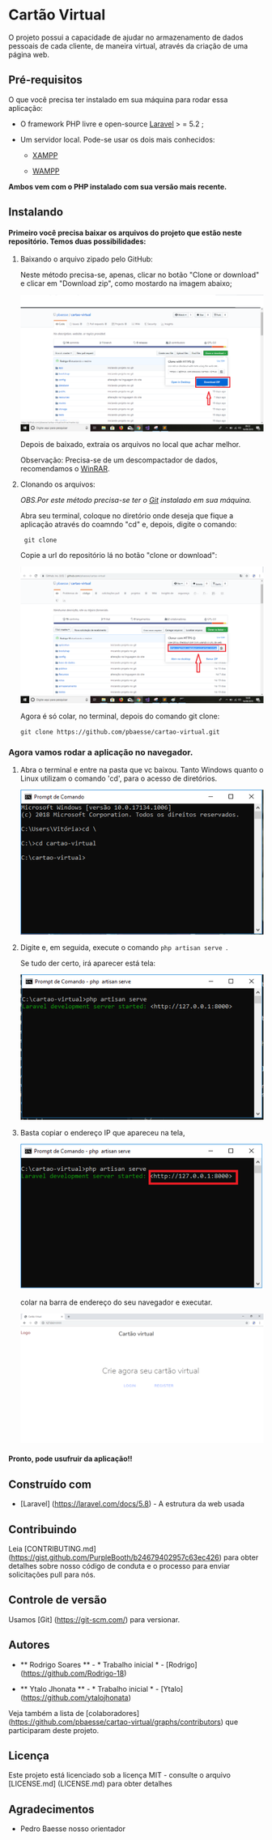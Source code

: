 # Cartão Virtual

O projeto possui a capacidade de ajudar no armazenamento de dados
pessoais de cada cliente, de maneira virtual, através da criação de uma página
web.


## Pré-requisitos

O que você precisa ter instalado em sua máquina para rodar essa aplicação:

 
* O framework PHP livre e open-source <a href="https://laravel.com/docs/5.8">Laravel</a> > = 5.2 ;

* Um servidor local. Pode-se usar os dois mais conhecidos:
   * <a href="https://www.apachefriends.org/index.html?tmuid=5cd7132f358a1f59a91213eaff4525b2">XAMPP</a>

   * <a href="http://www.wampserver.com/en/">WAMPP</a>

 **Ambos vem com o PHP instalado com sua versão mais recente.**    



## Instalando

#### Primeiro você precisa baixar os arquivos do projeto que estão neste repositório. Temos duas possibilidades:

 
 1. Baixando o arquivo zipado pelo GitHub:

    Neste método precisa-se, apenas, clicar no botão "Clone or download" e clicar em "Download zip", como mostardo na imagem abaixo;
 
    ![Exemplo](img.png)
 
    Depois de baixado, extraia os arquivos no local que achar melhor.

    Observação: Precisa-se de um descompactador de dados, recomendamos o <a href ="https://www.win-rar.com/">WinRAR</a>.


 2. Clonando os arquivos:

    *OBS.Por este método precisa-se ter o <a href="https://git-scm.com/downloads">Git</a> instalado em sua máquina.*

    Abra seu terminal, coloque no diretório onde deseja que fique a aplicação através do coamndo "cd" e, depois, digite o comando:

    ```
     git clone 
    ``` 

    Copie a url do repositório lá no botão "clone or download":

    ![Exemplo](img1.png)

    Agora é só colar, no terminal, depois do comando git clone:

    ```
    git clone https://github.com/pbaesse/cartao-virtual.git
    ```


### Agora vamos rodar a aplicação no navegador.

 1. Abra o terminal e entre na pasta que vc baixou. Tanto Windows quanto o Linux utilizam o comando 'cd', para o acesso de diretórios.

    ![Exemplo](img2.PNG)


 2. Digite e, em seguida, execute o comando ```php artisan serve ```.

    Se tudo der certo, irá aparecer está tela:
    
    ![Exemplo](img3.PNG)


 3. Basta copiar o endereço IP que apareceu na tela,

    ![Exemplo](img6.PNG)

    colar na barra de endereço do seu navegador e executar.

    ![Exemplo](img4.png)


#### Pronto, pode usufruir da aplicação!!



## Construído com

* [Laravel] (https://laravel.com/docs/5.8) - A estrutura da web usada


## Contribuindo

Leia [CONTRIBUTING.md] (https://gist.github.com/PurpleBooth/b24679402957c63ec426) para obter detalhes sobre nosso código de conduta e o processo para enviar solicitações pull para nós.

## Controle de versão

Usamos [Git] (https://git-scm.com/) para versionar. 

## Autores


* ** Rodrigo Soares ** - * Trabalho inicial * - [Rodrigo] (https://github.com/Rodrigo-18)

* ** Ytalo Jhonata ** - * Trabalho inicial * - [Ytalo] (https://github.com/ytalojhonata)

Veja também a lista de [colaboradores] (https://github.com/pbaesse/cartao-virtual/graphs/contributors) que participaram deste projeto.

## Licença

Este projeto está licenciado sob a licença MIT - consulte o arquivo [LICENSE.md] (LICENSE.md) para obter detalhes

## Agradecimentos

* Pedro Baesse nosso orientador 


